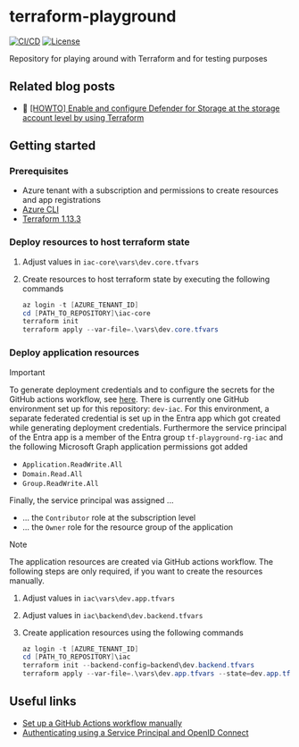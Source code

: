 # terraform-playground

[![CI/CD](https://github.com/rufer7/terraform-playground/actions/workflows/ci-cd.yml/badge.svg)](https://github.com/rufer7/terraform-playground/actions/workflows/ci-cd.yml)
[![License](https://img.shields.io/badge/license-Apache%20License%202.0-blue.svg)](https://github.com/rufer7/terraform-playground/blob/main/LICENSE)

Repository for playing around with Terraform and for testing purposes

## Related blog posts

- :memo: [[HOWTO] Enable and configure Defender for Storage at the storage account level by using Terraform](https://blog.rufer.be/2025/10/20/howto-enable-and-configure-defender-for-storage-at-the-storage-account-level-by-using-terraform/)

## Getting started

### Prerequisites

- Azure tenant with a subscription and permissions to create resources and app registrations
- [Azure CLI](https://learn.microsoft.com/en-us/cli/azure/install-azure-cli?WT.mc_id=MVP_344197)
- [Terraform 1.13.3](https://developer.hashicorp.com/terraform/install?product_intent=terraform)

### Deploy resources to host terraform state

1. Adjust values in `iac-core\vars\dev.core.tfvars`
1. Create resources to host terraform state by executing the following commands

   ```PowerShell
   az login -t [AZURE_TENANT_ID]
   cd [PATH_TO_REPOSITORY]\iac-core
   terraform init
   terraform apply --var-file=.\vars\dev.core.tfvars
   ```

### Deploy application resources

> [!IMPORTANT]
> To generate deployment credentials and to configure the secrets for the GitHub actions workflow, see [here](https://learn.microsoft.com/en-us/azure/app-service/deploy-github-actions?tabs=openid%2Caspnetcore&WT.mc_id=MVP_344197#manually-set-up-a-github-actions-workflow).
> There is currently one GitHub environment set up for this repository: `dev-iac`.
> For this environment, a separate federated credential is set up in the Entra app which got created while generating deployment credentials.
> Furthermore the service principal of the Entra app is a member of the Entra group `tf-playground-rg-iac` and the following Microsoft Graph application permissions got added
>
> - `Application.ReadWrite.All`
> - `Domain.Read.All`
> - `Group.ReadWrite.All`
>
> Finally, the service principal was assigned ...
>
> - ... the `Contributor` role at the subscription level
> - ... the `Owner` role for the resource group of the application

> [!NOTE]
> The application resources are created via GitHub actions workflow. The following steps are only required, if you want to create the resources manually.

1. Adjust values in `iac\vars\dev.app.tfvars`
1. Adjust values in `iac\backend\dev.backend.tfvars`
1. Create application resources using the following commands

   ```PowerShell
   az login -t [AZURE_TENANT_ID]
   cd [PATH_TO_REPOSITORY]\iac
   terraform init --backend-config=backend\dev.backend.tfvars
   terraform apply --var-file=.\vars\dev.app.tfvars --state=dev.app.tfstate
   ```

## Useful links

- [Set up a GitHub Actions workflow manually](https://learn.microsoft.com/en-us/azure/app-service/deploy-github-actions?tabs=openid%2Caspnetcore&WT.mc_id=MVP_344197#set-up-a-github-actions-workflow-manually)
- [Authenticating using a Service Principal and OpenID Connect](https://registry.terraform.io/providers/hashicorp/azuread/latest/docs/guides/service_principal_oidc)
